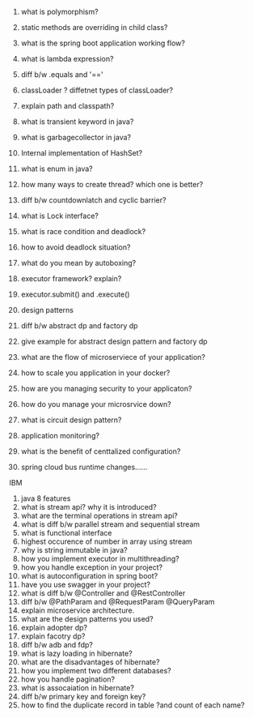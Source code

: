 1. what is polymorphism?
2. static methods are overriding in child class?
3. what is the spring boot application working flow?
4. what is lambda expression?
5. diff b/w .equals and '=='

1. classLoader ? diffetnet types of classLoader?
2. explain path and classpath?
3. what is transient keyword in java?
4. what is garbagecollector in java?
5. Internal implementation of HashSet?
6. what is enum in java?
7. how many ways to create thread? which one is better?
8. diff b/w countdownlatch and cyclic barrier?
9. what is Lock interface?
10. what is race condition and deadlock?
11. how to avoid deadlock situation?
12. what do you mean by autoboxing?
13. executor framework? explain?
14. executor.submit() and .execute()
15. design patterns
16. diff b/w abstract dp and factory dp
17. give example for abstract design pattern and factory dp
18. what are the flow of microserviece of your application?
19. how to scale you application in your docker?
20. how are you managing security to your applicaton?
21. how do you manage your microsrvice down?
22. what is circuit design pattern?
23. application monitoring?
24. what is the benefit of centtalized configuration?
25. spring cloud bus runtime changes......

IBM

1. java 8 features
2. what is stream api? why it is introduced?
3. what are the terminal operations in stream api?
4. what is diff b/w parallel stream and sequential stream
5. what is functional interface
6. highest occurence of number in array using stream
7. why is string immutable in java?
8. how you implement executor in multithreading?
9. how you handle exception in your project?
10. what is autoconfiguration in spring boot?
11. have you use swagger in your project?
12. what is diff b/w @Controller and @RestController
13. diff b/w @PathParam and @RequestParam @QueryParam
14. explain microservice architecture.
15. what are the design patterns you used?
16. explain adopter dp?
17. explain facotry dp?
18. diff b/w adb and fdp?
19. what is lazy loading in hibernate?
20. what are the disadvantages of hibernate?
21. how you implement two different databases?
22. how you handle pagination?
23. what is assocaiation in hibernate?
24. diff b/w primary key and foreign key?
25. how to find the duplicate record in table ?and count of each name?

